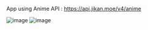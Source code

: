 App using Anime API : https://api.jikan.moe/v4/anime

![image](https://user-images.githubusercontent.com/52179030/166162464-9c3922d4-a5da-4f65-b3b9-20f3981a3c5a.png)
![image](https://user-images.githubusercontent.com/52179030/166163020-ad4a3b16-954f-4b47-8249-834f8ec2214d.png)
